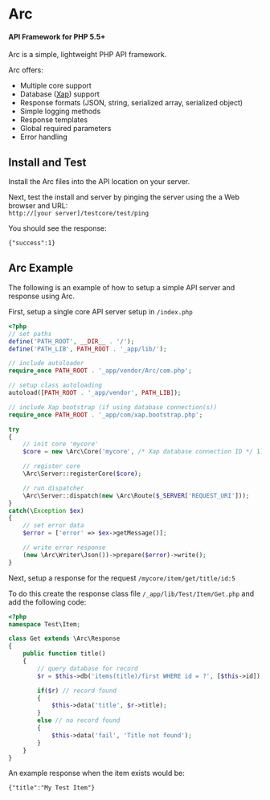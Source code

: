 # Arc
#### API Framework for PHP 5.5+
Arc is a simple, lightweight PHP API framework.

Arc offers:
- Multiple core support
- Database ([Xap](https://github.com/shayanderson/xap)) support
- Response formats (JSON, string, serialized array, serialized object)
- Simple logging methods
- Response templates
- Global required parameters
- Error handling

## Install and Test
Install the Arc files into the API location on your server.

Next, test the install and server by pinging the server using the a Web browser and URL:<br />
`http://[your server]/testcore/test/ping`

You should see the response:
```html
{"success":1}
```

## Arc Example
The following is an example of how to setup a simple API server and response using Arc.

First, setup a single core API server setup in `/index.php`
```php
<?php
// set paths
define('PATH_ROOT', __DIR__ . '/');
define('PATH_LIB', PATH_ROOT . '_app/lib/');

// include autoloader
require_once PATH_ROOT . '_app/vendor/Arc/com.php';

// setup class autoloading
autoload([PATH_ROOT . '_app/vendor', PATH_LIB]);

// include Xap bootstrap (if using database connection(s))
require_once PATH_ROOT . '_app/com/xap.bootstrap.php';

try
{
	// init core 'mycore'
	$core = new \Arc\Core('mycore', /* Xap database connection ID */ 1);

	// register core
	\Arc\Server::registerCore($core);

	// run dispatcher
	\Arc\Server::dispatch(new \Arc\Route($_SERVER['REQUEST_URI']));
}
catch(\Exception $ex)
{
	// set error data
	$error = ['error' => $ex->getMessage()];

	// write error response
	(new \Arc\Writer\Json())->prepare($error)->write();
}
```
Next, setup a response for the request `/mycore/item/get/title/id:5`

To do this create the response class file `/_app/lib/Test/Item/Get.php` and add the following code:
```php
<?php
namespace Test\Item;

class Get extends \Arc\Response
{
	public function title()
	{
		// query database for record
		$r = $this->db('items(title)/first WHERE id = ?', [$this->id]);

		if($r) // record found
		{
			$this->data('title', $r->title);
		}
		else // no record found
		{
			$this->data('fail', 'Title not found');
		}
	}
}
```
An example response when the item exists would be:
```html
{"title":"My Test Item"}
```